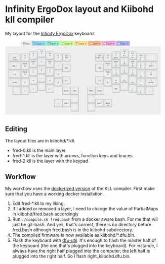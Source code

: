# Infinity ErgoDox layout and Kiibohd kll compiler

My layout for the [Infinity ErgoDox](http://input.club/devices/infinity-ergodox) keyboard.

![Keyboard layout](layout.png)

## Editing

The layout files are in kiibohd/*.kll.

- fred-0.kll is the main layer
- fred-1.kll is the layer with arrows, function keys and braces
- fred-2.kll is the layer with the keypad

## Workflow

My workflow uses the [dockerized version](https://hub.docker.com/r/fmerizen/ergodox-infinity-layout/) of the KLL compiler. First make sure that you have a working docker installation.

1. Edit fred-*.kll to my liking.
2. If I added or removed a layer, I need to change the value of PartialMaps in kiibohd/fred.bash accordingly
3. Run `./compile.sh fred.bash` from a docker aware bash. For me that will just be git-bash. And yes, that's correct, there is no directory before fred.bash although fred.bash is in the kiibohd subdirectory.
4. The compiled firmware is now available as kiibohd/*.dfu.bin.
5. Flash the keyboard with [dfu-util](https://github.com/kiibohd/controller/wiki/Loading-DFU-Firmware). It's enough to flash the master half of the keyboard (the one that's plugged into the keyboard). For instance, I always have the right half plugged into the computer; the left half is plugged into the right half. So I flash right_kiibohd.dfu.bin.
